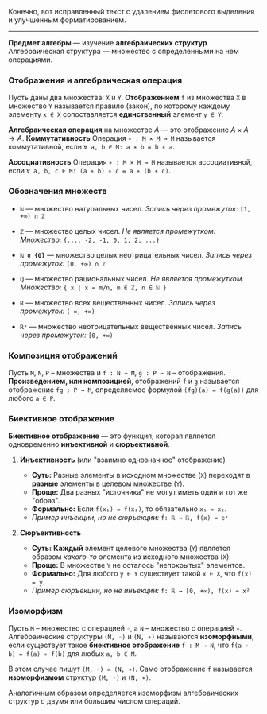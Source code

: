 Конечно, вот исправленный текст с удалением фиолетового выделения и улучшенным форматированием.

---

**Предмет алгебры** — изучение **алгебраических структур**. Алгебраическая структура — множество с определёнными на нём операциями.

### Отображения и алгебраическая операция

Пусть даны два множества: `X` и `Y`.
**Отображением** `f` из множества `X` в множество `Y` называется правило (закон), по которому каждому элементу `x ∈ X` сопоставляется **единственный** элемент `y ∈ Y`.



**Алгебраическая операция** на множестве $A$ — это отображение $A \times A \to A$.
**Коммутативность**
Операция `∗ : M × M → M` называется коммутативной, если
`∀ a, b ∈ M: a ∗ b = b ∗ a`.

**Ассоциативность**
Операция `∗ : M × M → M` называется ассоциативной, если
`∀ a, b, c ∈ M: (a ∗ b) ∗ c = a ∗ (b ∗ c)`.

### Обозначения множеств

*   **`ℕ`** — множество натуральных чисел.
    *Запись через промежуток:* `[1, +∞) ∩ ℤ`

*   **`ℤ`** — множество целых чисел.
    *Не является промежутком. Множество:* `{..., -2, -1, 0, 1, 2, ...}`

*   **`ℕ ∪ {0}`** — множество целых неотрицательных чисел.
    *Запись через промежуток:* `[0, +∞) ∩ ℤ`

*   **`ℚ`** — множество рациональных чисел.
    *Не является промежутком. Множество:* `{ x | x = m/n, m ∈ ℤ, n ∈ ℕ }`

*   **`ℝ`** — множество всех вещественных чисел.
    *Запись через промежуток:* `(-∞, +∞)`

*   **`ℝ⁺`** — множество неотрицательных вещественных чисел.
    *Запись через промежуток:* `[0, +∞)`

### Композиция отображений

Пусть `M`, `N`, `P` – множества и `f : N → M`, `g : P → N` – отображения. **Произведением, или композицией**, отображений `f` и `g` называется отображение
`fg : P → M`, определяемое формулой `(fg)(a) = f(g(a))` для любого `a ∈ P`.

### Биективное отображение

**Биективное отображение** — это функция, которая является одновременно **инъективной** и **сюръективной**.

1.  **Инъективность** (или "взаимно однозначное" отображение)
    *   **Суть:** Разные элементы в исходном множестве (`X`) переходят в **разные** элементы в целевом множестве (`Y`).
    *   **Проще:** Два разных "источника" не могут иметь один и тот же "образ".
    *   **Формально:** Если `f(x₁) = f(x₂)`, то обязательно `x₁ = x₂`.
    *   *Пример инъекции, но не сюръекции:* `f: ℝ → ℝ, f(x) = eˣ`

2.  **Сюръективность**
    *   **Суть:** **Каждый** элемент целевого множества (`Y`) является образом *какого-то* элемента из исходного множества (`X`).
    *   **Проще:** В множестве `Y` не осталось "непокрытых" элементов.
    *   **Формально:** Для любого `y ∈ Y` существует такой `x ∈ X`, что `f(x) = y`.
    *   *Пример сюръекции, но не инъекции:* `f: ℝ → [0, +∞), f(x) = x²`

### Изоморфизм

Пусть `M` – множество с операцией `◦`, а `N` – множество с операцией `∗`. Алгебраические структуры `(M, ◦)` и `(N, ∗)` называются **изоморфными**, если существует такое **биективное отображение** `f : M → N`, что
`f(a ◦ b) = f(a) ∗ f(b)` для любых `a, b ∈ M`.

В этом случае пишут `(M, ◦) ≃ (N, ∗)`. Само отображение `f` называется **изоморфизмом** структур `(M, ◦)` и `(N, ∗)`.

Аналогичным образом определяется изоморфизм алгебраических структур с двумя или большим числом операций.